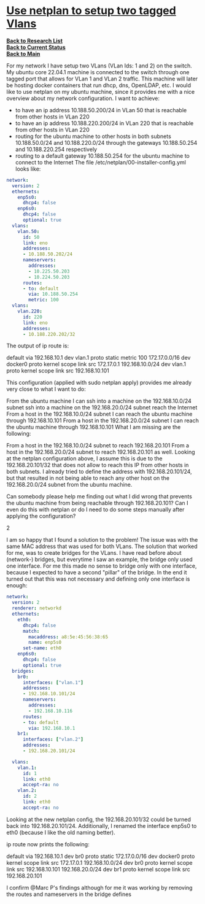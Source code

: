 # **[Use netplan to setup two tagged Vlans](research/m_z/virtualization/networking/vlan/questions/vlan_subinterfaces.md)**

**[Back to Research List](../../../../../../research_list.md)**\
**[Back to Current Status](../../../../../../../development/status/weekly/current_status.md)**\
**[Back to Main](../../../../../../../README.md)**

For my network I have setup two VLans (VLan Ids: 1 and 2) on the switch. My ubuntu core 22.04.1 machine is connected to the switch through one tagged port that allows for VLan 1 and VLan 2 traffic. This machine will later be hosting docker containers that run dhcp, dns, OpenLDAP, etc. I would like to use netplan on my ubuntu machine, since it provides me with a nice overview about my network configuration. I want to achieve:

- to have an ip address 10.188.50.200/24 in VLan 50 that is reachable from other hosts in VLan 220
- to have an ip address 10.188.220.200/24 in VLan 220 that is reachable from other hosts in VLan 220
- routing for the ubuntu machine to other hosts in both subnets 10.188.50.0/24 and 10.188.220.0/24 through the gateways 10.188.50.254 and 10.188.220.254 respectively
- routing to a default gateway 10.188.50.254 for the ubuntu machine to connect to the Internet
The file /etc/netplan/00-installer-config.yml looks like:

```yaml
network:
  version: 2
  ethernets:
    enp5s0:
      dhcp4: false
    enp6s0:
      dhcp4: false
      optional: true
  vlans:
    vlan.50:
      id: 50
      link: eno
      addresses:
      - 10.188.50.202/24
      nameservers:
        addresses:
        - 10.225.50.203
        - 10.224.50.203
      routes:
      - to: default
        via: 10.188.50.254
        metric: 100
  vlans:
    vlan.220:
      id: 220
      link: eno
      addresses:
      - 10.188.220.202/32
```

The output of ip route is:

default via 192.168.10.1 dev vlan.1 proto static metric 100
172.17.0.0/16 dev docker0 proto kernel scope link src 172.17.0.1
192.168.10.0/24 dev vlan.1 proto kernel scope link src 192.168.10.101

This configuration (applied with sudo netplan apply) provides me already very close to what I want to do:

From the ubuntu machine I can
ssh into a machine on the 192.168.10.0/24 subnet
ssh into a machine on the 192.168.20.0/24 subnet
reach the Internet
From a host in the 192.168.10.0/24 subnet I can reach the ubuntu machine through 192.168.10.101
From a host in the 192.168.20.0/24 subnet I can reach the ubuntu machine through 192.168.10.101
What I am missing are the following:

From a host in the 192.168.10.0/24 subnet to reach 192.168.20.101
From a host in the 192.168.20.0/24 subnet to reach 192.168.20.101 as well.
Looking at the netplan configuration above, I assume this is due to the 192.168.20.101/32 that does not allow to reach this IP from other hosts in both subnets. I already tried to define the address with 192.168.20.101/24, but that resulted in not being able to reach any other host on the 192.168.20.0/24 subnet from the ubuntu machine.

Can somebody please help me finding out what I did wrong that prevents the ubuntu machine from being reachable through 192.168.20.101? Can I even do this with netplan or do I need to do some steps manually after applying the configuration?

2

I am so happy that I found a solution to the problem! The issue was with the same MAC address that was used for both VLans. The solution that worked for me, was to create bridges for the VLans. I have read before about (network-) bridges, but everytime I saw an example, the bridge only used one interface. For me this made no sense to bridge only with one interface, because I expected to have a second "pillar" of the bridge. In the end it turned out that this was not necessary and defining only one interface is enough:

```yaml
network:
  version: 2
  renderer: networkd
  ethernets:
    eth0:
      dhcp4: false
      match:
        macaddress: a8:5e:45:56:38:65
        name: enp5s0
      set-name: eth0
    enp6s0:
      dhcp4: false
      optional: true
  bridges:
    br0:
      interfaces: ["vlan.1"]
      addresses:
      - 192.168.10.101/24
      nameservers:
        addresses:
        - 192.168.10.116
      routes:
      - to: default
        via: 192.168.10.1
    br1:
      interfaces: ["vlan.2"]
      addresses:
      - 192.168.20.101/24

  vlans:
    vlan.1:
      id: 1
      link: eth0
      accept-ra: no
    vlan.2:
      id: 2
      link: eth0
      accept-ra: no
```

Looking at the new netplan config, the 192.168.20.101/32 could be turned back into 192.168.20.101/24. Additionally, I renamed the interface enp5s0 to eth0 (because I like the old naming better).

ip route now prints the following:

default via 192.168.10.1 dev br0 proto static
172.17.0.0/16 dev docker0 proto kernel scope link src 172.17.0.1
192.168.10.0/24 dev br0 proto kernel scope link src 192.168.10.101
192.168.20.0/24 dev br1 proto kernel scope link src 192.168.20.101

I confirm @Marc P's findings although for me it was working by removing the routes and nameservers in the bridge defines

